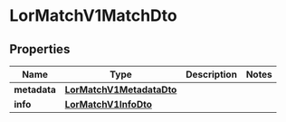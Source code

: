 

# LorMatchV1MatchDto


## Properties

| Name | Type | Description | Notes |
|------------ | ------------- | ------------- | -------------|
|**metadata** | [**LorMatchV1MetadataDto**](LorMatchV1MetadataDto.md) |  |  |
|**info** | [**LorMatchV1InfoDto**](LorMatchV1InfoDto.md) |  |  |



